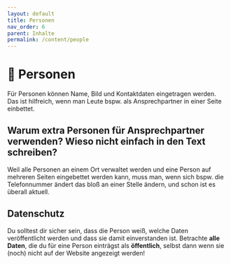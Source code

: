 ```yaml
---
layout: default
title: Personen
nav_order: 6
parent: Inhalte
permalink: /content/people
---
```


# 👤 Personen
Für Personen können Name, Bild und Kontaktdaten eingetragen werden. Das ist hilfreich, wenn man Leute bspw. als Ansprechpartner in einer Seite einbettet.

## Warum extra Personen für Ansprechpartner verwenden? Wieso nicht einfach in den Text schreiben?
Weil alle Personen an einem Ort verwaltet werden und eine Person auf mehreren Seiten eingebettet werden kann, muss man, wenn sich bspw. die Telefonnummer ändert das bloß an einer Stelle ändern, und schon ist es überall aktuell.

## Datenschutz
Du solltest dir sicher sein, dass die Person weiß, welche Daten veröffentlicht werden und dass sie damit einverstanden ist. Betrachte **alle Daten**, die du für eine Person einträgst als **öffentlich**, selbst dann wenn sie (noch) nicht auf der Website angezeigt werden!